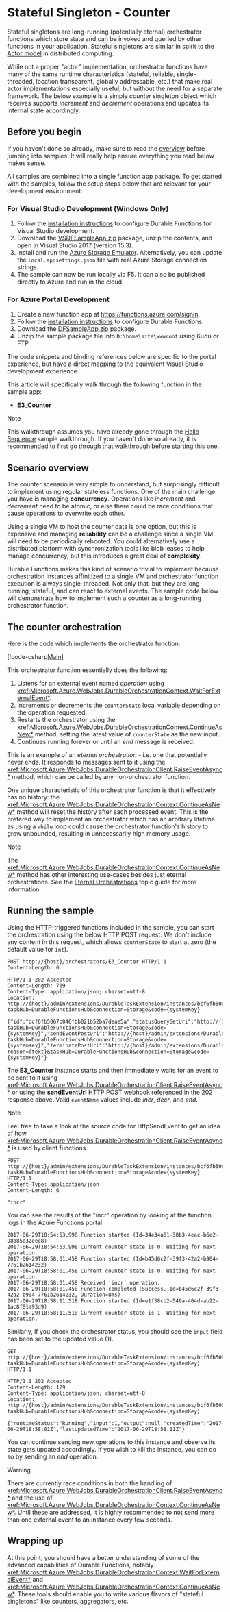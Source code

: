 # Stateful Singleton - Counter
Stateful singletons are long-running (potentially eternal) orchestrator functions which store state and can be invoked and queried by other functions in your application. Stateful singletons are similar in spirit to the [Actor model](https://en.wikipedia.org/wiki/Actor_model) in distributed computing.

While not a proper "actor" implementation, orchestrator functions have many of the same runtime characteristics (stateful, reliable, single-threaded, location transparent, globally addressable, etc.) that make real actor implementations especially useful, but without the need for a separate framework. The below example is a simple *counter* singleton object which receives supports *increment* and *decrement* operations and updates its internal state accordingly.

## Before you begin
If you haven't done so already, make sure to read the [overview](~/articles/overview.md) before jumping into samples. It will really help ensure everything you read below makes sense.

All samples are combined into a single function app package. To get started with the samples, follow the setup steps below that are relevant for your development environment:

### For Visual Studio Development (Windows Only)
1. Follow the [installation instructions](~/articles/installation.md) to configure Durable Functions for Visual Studio development.
2. Download the [VSDFSampleApp.zip](~/files/VSDFSampleApp.zip) package, unzip the contents, and open in Visual Studio 2017 (version 15.3).
3. Install and run the [Azure Storage Emulator](https://docs.microsoft.com/en-us/azure/storage/storage-use-emulator). Alternatively, you can update the `local.appsettings.json` file with real Azure Storage connection strings.
4. The sample can now be run locally via F5. It can also be published directly to Azure and run in the cloud.

### For Azure Portal Development
1. Create a new function app at https://functions.azure.com/signin.
2. Follow the [installation instructions](~/articles/installation.md) to configure Durable Functions.
3. Download the [DFSampleApp.zip](~/files/DFSampleApp.zip) package.
4. Unzip the sample package file into `D:\home\site\wwwroot` using Kudu or FTP.

The code snippets and binding references below are specific to the portal experience, but have a direct mapping to the equivalent Visual Studio development experience.

This article will specifically walk through the following function in the sample app:

* **E3_Counter**

> [!NOTE]
> This walkthrough assumes you have already gone through the [Hello Sequence](./sequence.md) sample walkthrough. If you haven't done so already, it is recommended to first go through that walkthrough before starting this one.

## Scenario overview
The counter scenario is very simple to understand, but surprisingly difficult to implement using regular stateless functions. One of the main challenge you have is managing **concurrency**. Operations like *increment* and *decrement* need to be atomic, or else there could be race conditions that cause operations to overwrite each other.

Using a single VM to host the counter data is one option, but this is expensive and managing **reliability** can be a challenge since a single VM will need to be periodically rebooted. You could alternatively use a distributed platform with synchronization tools like blob leases to help manage concurrency, but this introduces a great deal of **complexity**.

Durable Functions makes this kind of scenario trivial to implement because orchestration instances affinitized to a single VM and orchestrator function execution is always single-threaded. Not only that, but they are long-running, stateful, and can react to external events. The sample code below will demonstrate how to implement such a counter as a long-running orchestrator function.

## The counter orchestration
Here is the code which implements the orchestrator function:

[!code-csharp[Main](~/../samples/precompiled/Counter.cs)]

This orchestrator function essentially does the following:

1. Listens for an external event named *operation* using <xref:Microsoft.Azure.WebJobs.DurableOrchestrationContext.WaitForExternalEvent*>.
2. Increments or decrements the `counterState` local variable depending on the operation requested.
3. Restarts the orchestrator using the <xref:Microsoft.Azure.WebJobs.DurableOrchestrationContext.ContinueAsNew*> method, setting the latest value of `counterState` as the new input.
4. Continues running forever or until an *end* message is received.

This is an example of an *eternal orchestration* - i.e. one that potentially never ends. It responds to messages sent to it using the <xref:Microsoft.Azure.WebJobs.DurableOrchestrationClient.RaiseEventAsync*> method, which can be called by any non-orchestrator function.

One unique characteristic of this orchestrator function is that it effectively has no history: the <xref:Microsoft.Azure.WebJobs.DurableOrchestrationContext.ContinueAsNew*> method will reset the history after each processed event. This is the prefered way to implement an orchestrator which has an arbitrary lifetime as using a `while` loop could cause the orchestrator function's history to grow unbounded, resulting in unnecessarily high memory usage.

> [!NOTE]
> The <xref:Microsoft.Azure.WebJobs.DurableOrchestrationContext.ContinueAsNew*> method has other interesting use-cases besides just eternal orchestrations. See the [Eternal Orchestrations](../topics/eternal-orchestrations.md) topic guide for more information.

## Running the sample
Using the HTTP-triggered functions included in the sample, you can start the orchestration using the below HTTP POST request. We don't include any content in this request, which allows `counterState` to start at zero (the default value for `int`).

```plaintext
POST http://{host}/orchestrators/E3_Counter HTTP/1.1
Content-Length: 0
```

```plaintext
HTTP/1.1 202 Accepted
Content-Length: 719
Content-Type: application/json; charset=utf-8
Location: http://{host}/admin/extensions/DurableTaskExtension/instances/bcf6fb5067b046fbb021b52ba7deae5a?taskHub=DurableFunctionsHub&connection=Storage&code={systemKey}

{"id":"bcf6fb5067b046fbb021b52ba7deae5a","statusQueryGetUri":"http://{host}/admin/extensions/DurableTaskExtension/instances/bcf6fb5067b046fbb021b52ba7deae5a?taskHub=DurableFunctionsHub&connection=Storage&code={systemKey}","sendEventPostUri":"http://{host}/admin/extensions/DurableTaskExtension/instances/bcf6fb5067b046fbb021b52ba7deae5a/raiseEvent/{eventName}?taskHub=DurableFunctionsHub&connection=Storage&code={systemKey}","terminatePostUri":"http://{host}/admin/extensions/DurableTaskExtension/instances/bcf6fb5067b046fbb021b52ba7deae5a/terminate?reason={text}&taskHub=DurableFunctionsHub&connection=Storage&code={systemKey}"}
```

The **E3_Counter** instance starts and then immediately waits for an event to be sent to it using <xref:Microsoft.Azure.WebJobs.DurableOrchestrationClient.RaiseEventAsync*> or using the **sendEventUrl** HTTP POST webhook referenced in the 202 response above. Valid `eventName` values include *incr*, *decr*, and *end*.

> [!NOTE]
> Feel free to take a look at the source code for HttpSendEvent to get an idea of how <xref:Microsoft.Azure.WebJobs.DurableOrchestrationClient.RaiseEventAsync*> is used by client functions.

```plaintext
POST http://{host}/admin/extensions/DurableTaskExtension/instances/bcf6fb5067b046fbb021b52ba7deae5a/raiseEvent/operation?taskHub=DurableFunctionsHub&connection=Storage&code={systemKey} HTTP/1.1
Content-Type: application/json
Content-Length: 6

"incr"
```

You can see the results of the "incr" operation by looking at the function logs in the Azure Functions portal.

```plaintext
2017-06-29T18:54:53.998 Function started (Id=34e34a61-38b3-4eac-b6e2-98b85e32eec8)
2017-06-29T18:54:53.998 Current counter state is 0. Waiting for next operation.
2017-06-29T18:58:01.458 Function started (Id=b45d6c2f-39f3-42a2-b904-7761b2614232)
2017-06-29T18:58:01.458 Current counter state is 0. Waiting for next operation.
2017-06-29T18:58:01.458 Received 'incr' operation.
2017-06-29T18:58:01.458 Function completed (Success, Id=b45d6c2f-39f3-42a2-b904-7761b2614232, Duration=8ms)
2017-06-29T18:58:11.518 Function started (Id=e1f38cb2-546a-404d-ab22-1ac8f81a93d9)
2017-06-29T18:58:11.518 Current counter state is 1. Waiting for next operation.
```

Similarly, if you check the orchestrator status, you should see the `input` field has been set to the updated value (1).

```plaintext
GET http://{host}/admin/extensions/DurableTaskExtension/instances/bcf6fb5067b046fbb021b52ba7deae5a?taskHub=DurableFunctionsHub&connection=Storage&code={systemKey} HTTP/1.1
```

```plaintext
HTTP/1.1 202 Accepted
Content-Length: 129
Content-Type: application/json; charset=utf-8
Location: http://{host}/admin/extensions/DurableTaskExtension/instances/bcf6fb5067b046fbb021b52ba7deae5a?taskHub=DurableFunctionsHub&connection=Storage&code={systemKey}

{"runtimeStatus":"Running","input":1,"output":null,"createdTime":"2017-06-29T18:58:01Z","lastUpdatedTime":"2017-06-29T18:58:11Z"}
```

You can continue sending new operations to this instance and observe its state gets updated accordingly. If you wish to kill the instance, you can do so by sending an *end* operation.

> [!WARNING]
> There are currently race conditions in both the handling of <xref:Microsoft.Azure.WebJobs.DurableOrchestrationClient.RaiseEventAsync*> and the use of <xref:Microsoft.Azure.WebJobs.DurableOrchestrationContext.ContinueAsNew*>. Until these are addressed, it is highly recommended to not send more than one external event to an instance every few seconds.

## Wrapping up
At this point, you should have a better understanding of some of the advanced capabilities of Durable Functions, notably <xref:Microsoft.Azure.WebJobs.DurableOrchestrationContext.WaitForExternalEvent*> and <xref:Microsoft.Azure.WebJobs.DurableOrchestrationContext.ContinueAsNew*>. These tools should enable you to write various flavors of "stateful singletons" like counters, aggregators, etc.
